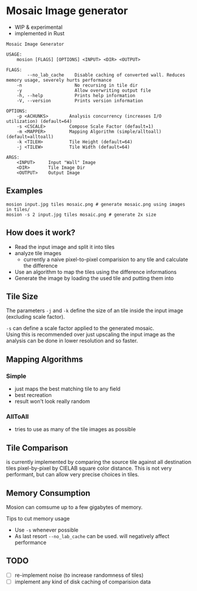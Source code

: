 # Mosaic Image generator

- WIP & experimental
- implemented in Rust

```
Mosaic Image Generator

USAGE:
    mosion [FLAGS] [OPTIONS] <INPUT> <DIR> <OUTPUT>

FLAGS:
        --no_lab_cache    Disable caching of converted wall. Reduces memory usage, severely hurts performance
    -n                    No recursing in tile dir
    -y                    Allow overwriting output file
    -h, --help            Prints help information
    -V, --version         Prints version information

OPTIONS:
    -p <ACHUNKS>        Analysis concurrency (increases I/O utilization) (default=64)
    -s <CSCALE>         Compose Scale Factor (default=1)
    -m <MAPPER>         Mapping Algorithm (simple/alltoall) (default=alltoall)
    -k <TILEH>          Tile Height (default=64)
    -j <TILEW>          Tile Width (default=64)

ARGS:
    <INPUT>     Input "Wall" Image
    <DIR>       Tile Image Dir
    <OUTPUT>    Output Image
```

## Examples

```
mosion input.jpg tiles mosaic.png # generate mosaic.png using images in tiles/
mosion -s 2 input.jpg tiles mosaic.png # generate 2x size
```

## How does it work?

- Read the input image and split it into tiles
- analyze tile images
  - currently a naive pixel-to-pixel comparision to any tile and calculate the difference
- Use an algorithm to map the tiles using the difference informations
- Generate the image by loading the used tile and putting them into

## Tile Size

The parameters `-j` and `-k` define the size of an tile inside the input image (excluding scale factor).  

`-s` can define a scale factor applied to the generated mosaic.  
Using this is recommended over just upscaling the input image as the analysis can be done in lower resolution and so faster.

## Mapping Algorithms

### Simple

- just maps the best matching tile to any field
- best recreation
- result won't look really random

### AllToAll

- tries to use as many of the tile images as possible

## Tile Comparison

is currently implemented by comparing the source tile against all destination tiles pixel-by-pixel by CIELAB square color distance. This is not very performant, but can allow very precise choices in tiles.

## Memory Consumption

Mosion can comsume up to a few gigabytes of memory.

Tips to cut memory usage

- Use `-s` whenever possible
- As last resort `--no_lab_cache` can be used. will negatively affect performance

## TODO

- [ ] re-implement noise (to increase randomness of tiles)
- [ ] implement any kind of disk caching of comparision data
